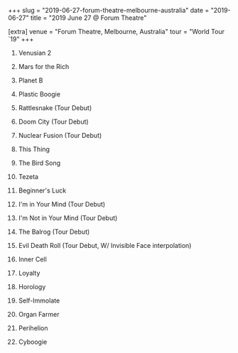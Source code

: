 +++
slug = "2019-06-27-forum-theatre-melbourne-australia"
date = "2019-06-27"
title = "2019 June 27 @ Forum Theatre"

[extra]
venue = "Forum Theatre, Melbourne, Australia"
tour = "World Tour `19"
+++


 1. Venusian 2

 2. Mars for the Rich

 3. Planet B

 4. Plastic Boogie

 5. Rattlesnake
    (Tour Debut)

 6. Doom City
    (Tour Debut)

 7. Nuclear Fusion
    (Tour Debut)

 8. This Thing

 9. The Bird Song

10. Tezeta

11. Beginner's Luck

12. I'm in Your Mind
    (Tour Debut)

13. I'm Not in Your Mind
    (Tour Debut)

14. The Balrog
    (Tour Debut)

15. Evil Death Roll
    (Tour Debut, W/ Invisible Face interpolation)

16. Inner Cell

17. Loyalty

18. Horology

19. Self-Immolate

20. Organ Farmer

21. Perihelion

22. Cyboogie


